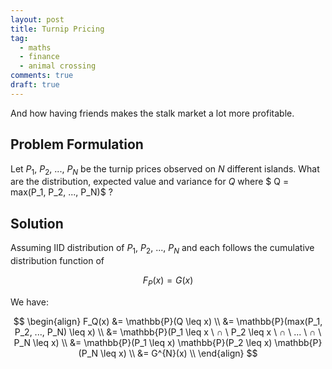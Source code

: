 ```yaml
---
layout: post
title: Turnip Pricing
tag:
  - maths
  - finance
  - animal crossing
comments: true
draft: true
---
```


And how having friends makes the stalk market a lot more profitable.

## Problem Formulation

Let $P_1$, $P_2$, ..., $P_N$ be the turnip prices observed on $N$ different islands. What are the distribution, expected value and variance for $Q$ where $ Q = max(P_1, P_2, ..., P_N)$ ?

## Solution
Assuming IID distribution of $P_1$, $P_2$, ..., $P_N$ and each follows the cumulative distribution function of

$$
F_P(x) = G(x)
$$

We have:

$$
\begin{align}
F_Q(x) 
&= \mathbb{P}(Q \leq x) \\
&= \mathbb{P}(max(P_1, P_2, ..., P_N) \leq x) \\
&= \mathbb{P}(P_1 \leq x \ ∩ \ P_2 \leq x \ ∩ \ ... \ ∩ \ P_N \leq x) \\
&= \mathbb{P}(P_1 \leq x) \mathbb{P}(P_2 \leq x) \mathbb{P}(P_N \leq x) \\
&= G^{N}(x) \\
\end{align}
$$
